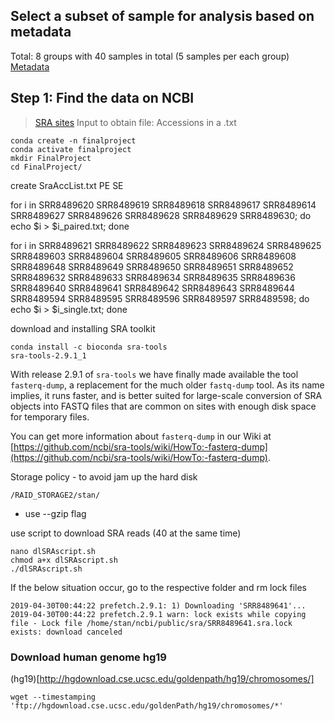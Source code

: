 ## Select a subset of sample for analysis based on metadata
Total: 8 groups with 40 samples in total (5 samples per each group)
[Metadata](https://www.ncbi.nlm.nih.gov/Traces/study/?WebEnv=NCID_1_109652569_130.14.18.97_5555_1556579220_2883070983_0MetA0_S_HStore&query_key=1)


## Step 1: Find the data on NCBI
> [SRA sites](https://www.ncbi.nlm.nih.gov/sra?linkname=bioproject_sra_all&from_uid=517165)
> Input to obtain file: Accessions in a .txt 

```
conda create -n finalproject
conda activate finalproject
mkdir FinalProject
cd FinalProject/
```

create SraAccList.txt
PE
SE

for i in SRR8489620 SRR8489619 SRR8489618 SRR8489617 SRR8489614 SRR8489627 SRR8489626 SRR8489628 SRR8489629 SRR8489630; do echo $i > $i\_paired.txt; done

for i in SRR8489621 SRR8489622 SRR8489623 SRR8489624 SRR8489625 SRR8489603 SRR8489604 SRR8489605 SRR8489606 SRR8489608 SRR8489648 SRR8489649 SRR8489650 SRR8489651 SRR8489652 SRR8489632 SRR8489633 SRR8489634 SRR8489635 SRR8489636 SRR8489640 SRR8489641 SRR8489642 SRR8489643 SRR8489644 SRR8489594 SRR8489595 SRR8489596 SRR8489597 SRR8489598; do echo $i > $i\_single.txt; done


download and installing SRA toolkit

```
conda install -c bioconda sra-tools
sra-tools-2.9.1_1 
```
With release 2.9.1 of `sra-tools` we have finally made available the tool `fasterq-dump`, a replacement for the much older `fastq-dump` tool. As its name implies, it runs faster, and is better suited for large-scale conversion of SRA objects into FASTQ files that are common on sites with enough disk space for temporary files.

You can get more information about `fasterq-dump` in our Wiki at [https://github.com/ncbi/sra-tools/wiki/HowTo:-fasterq-dump](https://github.com/ncbi/sra-tools/wiki/HowTo:-fasterq-dump).

Storage policy - to avoid jam up the hard disk
```
/RAID_STORAGE2/stan/
```
- use --gzip flag

use script to download SRA reads (40 at the same time)</br>
```
nano dlSRAscript.sh 
chmod a+x dlSRAscript.sh
./dlSRAscript.sh 
```

If the below situation occur, go to the respective folder and rm lock files
```
2019-04-30T00:44:22 prefetch.2.9.1: 1) Downloading 'SRR8489641'...
2019-04-30T00:44:22 prefetch.2.9.1 warn: lock exists while copying file - Lock file /home/stan/ncbi/public/sra/SRR8489641.sra.lock exists: download canceled
```

### Download human genome hg19
(hg19)[http://hgdownload.cse.ucsc.edu/goldenpath/hg19/chromosomes/]
```
wget --timestamping 'ftp://hgdownload.cse.ucsc.edu/goldenPath/hg19/chromosomes/*'
```

